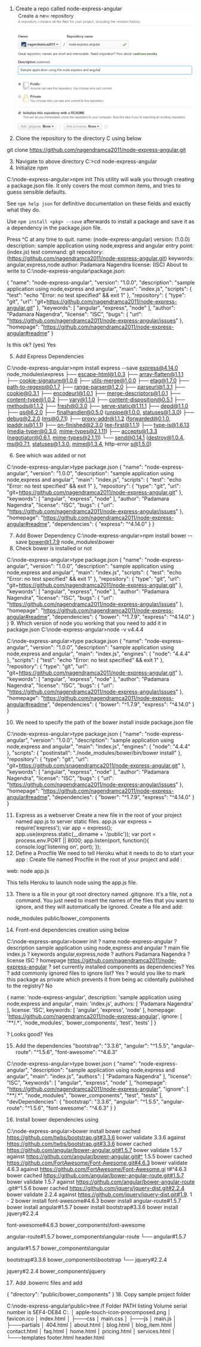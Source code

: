 1.	Create a repo called node-express-angular
 ![alt tag](https://github.com/nagendramca2011/node-express-angular/blob/master/public/img/repo.jpg)
2.	Clone the repository to the directory C using below

git clone https://github.com/nagendramca2011/node-express-angular.git

3.	Navigate to above directory
C:\>cd node-express-angular
4.	Initialize npm

C:\node-express-angular>npm init
This utility will walk you through creating a package.json file.
It only covers the most common items, and tries to guess sensible defaults.

See `npm help json` for definitive documentation on these fields
and exactly what they do.

Use `npm install <pkg> --save` afterwards to install a package and
save it as a dependency in the package.json file.

Press ^C at any time to quit.
name: (node-express-angular)
version: (1.0.0)
description: sample application using node,express and angular
entry point: (index.js)
test command:
git repository: (https://github.com/nagendramca2011/node-express-angular.git)
keywords: angular,express,node
author: Padamara Nagendra
license: (ISC)
About to write to C:\node-express-angular\package.json:

{
  "name": "node-express-angular",
  "version": "1.0.0",
  "description": "sample application using node,express and angular",
  "main": "index.js",
  "scripts": {
    "test": "echo \"Error: no test specified\" && exit 1"
  },
  "repository": {
    "type": "git",
    "url": "git+https://github.com/nagendramca2011/node-express-angular.git"
  },
  "keywords": [
    "angular",
    "express",
    "node"
  ],
  "author": "Padamara Nagendra",
  "license": "ISC",
  "bugs": {
    "url": "https://github.com/nagendramca2011/node-express-angular/issues"
  },
  "homepage": "https://github.com/nagendramca2011/node-express-angular#readme"
}


Is this ok? (yes) Yes


5.	Add Express Dependencies

C:\node-express-angular>npm install express --save
express@4.14.0 node_modules\express
├── escape-html@1.0.3
├── array-flatten@1.1.1
├── cookie-signature@1.0.6
├── utils-merge@1.0.0
├── etag@1.7.0
├── path-to-regexp@0.1.7
├── range-parser@1.2.0
├── parseurl@1.3.1
├── cookie@0.3.1
├── encodeurl@1.0.1
├── merge-descriptors@1.0.1
├── content-type@1.0.2
├── vary@1.1.0
├── content-disposition@0.5.1
├── methods@1.1.2
├── fresh@0.3.0
├── serve-static@1.11.1
├── depd@1.1.0
├── qs@6.2.0
├── finalhandler@0.5.0 (unpipe@1.0.0, statuses@1.3.0)
├── debug@2.2.0 (ms@0.7.1)
├── proxy-addr@1.1.2 (forwarded@0.1.0, ipaddr.js@1.1.1)
├── on-finished@2.3.0 (ee-first@1.1.1)
├── type-is@1.6.13 (media-typer@0.3.0, mime-types@2.1.11)
├── accepts@1.3.3 (negotiator@0.6.1, mime-types@2.1.11)
└── send@0.14.1 (destroy@1.0.4, ms@0.7.1, statuses@1.3.0, mime@1.3.4, http-error
s@1.5.0)

6.	See which was added or not
 
C:\node-express-angular>type package.json
{
  "name": "node-express-angular",
  "version": "1.0.0",
  "description": "sample application using node,express and angular",
  "main": "index.js",
  "scripts": {
    "test": "echo \"Error: no test specified\" && exit 1"
  },
  "repository": {
    "type": "git",
    "url": "git+https://github.com/nagendramca2011/node-express-angular.git"
  },
  "keywords": [
    "angular",
    "express",
    "node"
  ],
  "author": "Padamara Nagendra",
  "license": "ISC",
  "bugs": {
    "url": "https://github.com/nagendramca2011/node-express-angular/issues"
  },
  "homepage": "https://github.com/nagendramca2011/node-express-angular#readme",
  "dependencies": {
    "express": "^4.14.0"
  }
}

7.	Add Bower Dependency
C:\node-express-angular>npm install bower --save
bower@1.7.9 node_modules\bower
8.	Check bower is installed or not

C:\node-express-angular>type package.json
{
  "name": "node-express-angular",
  "version": "1.0.0",
  "description": "sample application using node,express and angular",
  "main": "index.js",
  "scripts": {
    "test": "echo \"Error: no test specified\" && exit 1"
  },
  "repository": {
    "type": "git",
    "url": "git+https://github.com/nagendramca2011/node-express-angular.git"
  },
  "keywords": [
    "angular",
    "express",
    "node"
  ],
  "author": "Padamara Nagendra",
  "license": "ISC",
  "bugs": {
    "url": "https://github.com/nagendramca2011/node-express-angular/issues"
  },
  "homepage": "https://github.com/nagendramca2011/node-express-angular#readme",
  "dependencies": {
    "bower": "^1.7.9",
    "express": "^4.14.0"
  }
}
9.	Which version of node you working that you need to add it in package.json
C:\node-express-angular>node -v
v4.4.4

C:\node-express-angular>type package.json
{
  "name": "node-express-angular",
  "version": "1.0.0",
  "description": "sample application using node,express and angular",
  "main": "index.js",
  "engines": {
    "node": "4.4.4"
  },
  "scripts": {
    "test": "echo \"Error: no test specified\" && exit 1"
  },
  "repository": {
    "type": "git",
    "url": "git+https://github.com/nagendramca2011/node-express-angular.git"
  },
  "keywords": [
    "angular",
    "express",
    "node"
  ],
  "author": "Padamara Nagendra",
  "license": "ISC",
  "bugs": {
    "url": "https://github.com/nagendramca2011/node-express-angular/issues"
  },
  "homepage": "https://github.com/nagendramca2011/node-express-angular#readme",
  "dependencies": {
    "bower": "^1.7.9",
    "express": "^4.14.0"
  }
}

10.	We need to specify the path of the bower install inside package.json file

C:\node-express-angular>type package.json
{
  "name": "node-express-angular",
  "version": "1.0.0",
  "description": "sample application using node,express and angular",
  "main": "index.js",
  "engines": {
    "node": "4.4.4"
  },
  "scripts": {
     "postinstall": "./node_modules/bower/bin/bower install"
  },
  "repository": {
    "type": "git",
    "url": "git+https://github.com/snagendramca2011/node-express-angular.git"
  },
  "keywords": [
    "angular",
    "express",
    "node"
  ],
  "author": "Padamara Nagendra",
  "license": "ISC",
  "bugs": {
    "url": "https://github.com/nagendramca2011/node-express-angular/issues"
  },
  "homepage": "https://github.com/nagendramca2011/node-express-angular#readme",
  "dependencies": {
    "bower": "^1.7.9",
    "express": "^4.14.0"
  }
}

11.	Express as a webserver
Create a new file in the root of your project named app.js to server static files.
app.js
var express = require('express');
var app = express();
app.use(express.static(__dirname + '/public'));
var port = process.env.PORT || 8000;
app.listen(port, function(){
        console.log('listening on', port);
});
12.	Define a Procfile
We need to tell Heroku what it needs to do to start your app : Create file named Procfile in the root of your project and add :

web: node app.js

This tells Heroku to launch node using the app.js file.

13.	There is a file in your git root directory named .gitignore. It's a file, not a command. You just need to insert the names of the files that you want to ignore, and they will automatically be ignored. Create a file and add:

node_modules
public/bower_components

14.	Front-end dependencies creation using below

C:\node-express-angular>bower init
? name node-express-angular
? description sample application using node,express and angular
? main file index.js
? keywords angular,express,node
? authors Padamara Nagendra
? license ISC
? homepage https://github.com/nagendramca2011/node-express-angular
? set currently installed components as dependencies? Yes
? add commonly ignored files to ignore list? Yes
? would you like to mark this package as private which prevents it from being ac
cidentally published to the registry? No

{
  name: 'node-express-angular',
  description: 'sample application using node,express and angular',
  main: 'index.js',
  authors: [
    'Padamara Nagendra'
  ],
  license: 'ISC',
  keywords: [
    'angular',
    'express',
    'node'
  ],
  homepage: 'https://github.com/nagendramca2011/node-express-angular',
  ignore: [
    '**/.*',
    'node_modules',
    'bower_components',
    'test',
    'tests'
  ]
}

? Looks good? Yes

15.	Add the dependencies
    "bootstrap": "3.3.6",
    "angular": "^1.5.5",
    "angular-route": "^1.5.6",
    "font-awesome": "^4.6.3"

C:\node-express-angular>type bower.json
{
  "name": "node-express-angular",
  "description": "sample application using node,express and angular",
  "main": "index.js",
  "authors": [
    "Padamara Nagendra"
  ],
  "license": "ISC",
  "keywords": [
    "angular",
    "express",
    "node"
  ],
  "homepage": "https://github.com/nagendramca2011/node-express-angular",
  "ignore": [
    "**/.*",
    "node_modules",
    "bower_components",
    "test",
    "tests"
  ],
  "devDependencies": {
    "bootstrap": "3.3.6",
    "angular": "^1.5.5",
    "angular-route": "^1.5.6",
    "font-awesome": "^4.6.3"
  }
}

16.	 Install bower dependencies using 

C:\node-express-angular>bower install
bower cached        https://github.com/twbs/bootstrap.git#3.3.6
bower validate      3.3.6 against https://github.com/twbs/bootstrap.git#3.3.6
bower cached        https://github.com/angular/bower-angular.git#1.5.7
bower validate      1.5.7 against https://github.com/angular/bower-angular.git#^
1.5.5
bower cached        https://github.com/FortAwesome/Font-Awesome.git#4.6.3
bower validate      4.6.3 against https://github.com/FortAwesome/Font-Awesome.gi
t#^4.6.3
bower cached        https://github.com/angular/bower-angular-route.git#1.5.7
bower validate      1.5.7 against https://github.com/angular/bower-angular-route
.git#^1.5.6
bower cached        https://github.com/jquery/jquery-dist.git#2.2.4
bower validate      2.2.4 against https://github.com/jquery/jquery-dist.git#1.9.
1 - 2
bower install       font-awesome#4.6.3
bower install       angular-route#1.5.7
bower install       angular#1.5.7
bower install       bootstrap#3.3.6
bower install       jquery#2.2.4

font-awesome#4.6.3 bower_components\font-awesome

angular-route#1.5.7 bower_components\angular-route
└── angular#1.5.7

angular#1.5.7 bower_components\angular

bootstrap#3.3.6 bower_components\bootstrap
└── jquery#2.2.4

jquery#2.2.4 bower_components\jquery

17.	Add .bowerrc files and add 

{
  "directory": "public/bower_components"
}
18.	 Copy sample project folder

C:\node-express-angular\public>tree /f
Folder PATH listing
Volume serial number is 5EF4-DE84
C:.
│   apple-touch-icon-precomposed.png
│   favicon.ico
│   index.html
│
├───css
│       main.css
│
├───js
│       main.js
│
├───partials
│       404.html
│       about.html
│       blog.html
│       blog_item.html
│       contact.html
│       faq.html
│       home.html
│       pricing.html
│       services.html
│
└───templates
        footer.html
        header.html



